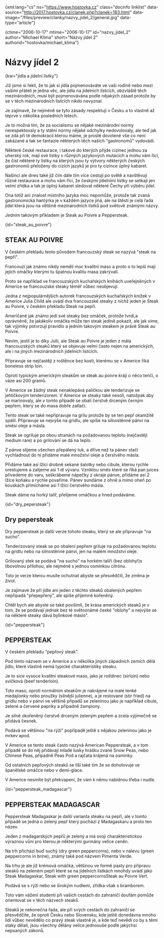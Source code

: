 
{xml:lang="cs" ns="https://www.hostovka.cz" class="docinfo linklist" data-source="http://2017.hostovka.cz/clanek.php?clanek=183.html" data-image="/files/preview/clanky/nazvy\_jidel\_2/general.jpg" data-type="article"}

{ctime="2006-10-17" mtime="2006-10-17" id="nazvy\_jidel\_2" author="Michael Klíma" short="Názvy jídel 2" authorid="hostovka/michael_klima"}

# Názvy jídel 2

<!-- generated attribute kw by user_udpatekw.sh on 2020-04-21, do not edit -->

{kw="jídla a jídelní lístky"}

Již jsme si řekli, že to jak si jídla pojmenováváte ve vaši rodině nebo mezi vašimi přáteli je jedna věc, ale jídla na jídelních lístcích, obzvláště těch mezinárodních, musí být pojmenovávána podle nějakých zásad protože by se v těch mezinárodních lístcích nikdo nevyznal.

Je zajímavé, že nejméně se tyto zásady respektují v Česku a to vlastně až teprve v několika posledních letech.

Je to možná tím, že za socialismu se nějaké mezinárodní normy nerespektovaly a ty státní normy nějaké odchylky nedovolovaly, ale teď jak se zdá při té demokracii kterou máme, je prostě dovolené vše co není zakázané a tak se fantazie některých těch našich "gastronomů" vydovádí.

Některé české restaurace, i takové do kterých přijde cizinec jednou za uherský rok, mají své lístky v různých jazykových mutacích a mohu vám říci, že číst některé ty lístky na kterých jsou ty výtvory některých českých gastronomů přeloženy do cizích jazyků je pro ty cizince úplný kabaret.

Našinci ale dnes také jíž čím dále tím více cestují po světě a navštěvují různé restaurace a mohu vám říci, že českými jídelními lístky se setkají jen velmi zřídka a tak je úplný kabaret sledovat některé Čechy při výběru jídel.

Ona totiž ani znalost místního jazyka moc nepomůže, protože tak zvaná gastronomická hantýrka je v každém jazyce jiná, ale na štěstí je celá řada jídel která jsou na většině mezinárodních lístků pod světově známými názvy.

Jedním takovým příkladem je Steak au Poivre a Peppersteak.

{id="steak\_au\_poivre"}

## STEAK AU POIVRE

V českém překladu tento původem francouzský steak se nazývá "steak na pepři".

Francouzi jak známo nikdy neměli moc kvalitní maso a proto o to lepší mají jejich omáčky kterými tu špatnou kvalitu masa zakrývali.

Proto se například ve francouzských kuchařských knihách uveřejněných v Americe se francouzské steaky téměř vůbec neobjevují.

Jedna z nejpopulárnějších autorek francouzských kuchařských knížek v Americe Julia Child ale uvádí dva francouzské steaky z nichž jeden je Steak au Poivre, v českém překladu Steak na pepři.

Američané jak známo jedí své steaky bez omáček, protože tvrdí,a oprávněně, že jakákoliv omáčka může ten steak jedině pokazit, ale jak víme, tak výjimky potvrzují pravidlo a jedním takovým steakem je právě Steak au Poivre.

Nevím, jestli je to díky Julii, ale Steak au Poivre je jeden z mála francouzských steaků který se objevuje velmi často nejen na amerických, ale i na jiných mezinárodních jídelních listcích.

Připravuje se nejčastěji z roštěnce bez kosti, kterému se v Americe říká boneless strip loin.

Oproti typickým americkým steakům se steak au poivre krájí o něco tenčí, o váze asi 200 gramů.

V Americe se žádný steak nenaklepává paličkou ale tenderizuje se jehličkovým tenderizorem. V Americe se steaky také nesolí, natožpak aby se marinovaly, ale v tomto případě se obalí čerstvě drceným černým pepřem, který se do masa dobře zatlačí.

Tento steak se také nepřipravuje na grilu protože by se ten pepř okamžitě spálil. Připravuje se nejvýše na gridlu, ale spíše na silnostěnné pánvi na směsi oleje a másla.

Steak se ogriluje po obou stranách na požadovanou teplotu (nejčastěji medium rare) a po grilování se dá na teplo.

Z pánve slijeme všechen přepálený tuk, a dříve než ta pánev stačí vychladnout do ni přidáme malé množství oleje a čerstvého másla.

Přidáme také asi lžíci drobně sekané šalotky nebo cibule, kterou rychle orestujeme a zalijeme asi 1 dl vývaru. Vzniklou směs které se říká pan juices přivedeme do varu, seškrábeme nápečky z okraje pánve, přidáme asi 2 lžíce koňaku a rychle povaříme. Pánev sundáme z ohně a mimo oheň po kouskách přimícháme asi 1 lžíci čerstvého másla.

Steak dáme na horký talíř, přelijeme omáčkou a hned podáváme.

{id="dry_pepersteak"}

## Dry pepersteak

Dry peppersteak je další verze tohoto steaku, který se ale připravuje "na sucho".

Tenderizovaný steak se po obalení pepřem griluje na požadovanou teplotu na gridlu nebo na silnostěnné pánvi, jen na malém množství oleje.

Grilovaný stek se podává "na sucho" na horkém talíři (bez oblohy!)s libovolnou přílohou, ale nejméně s jednou osminkou citrónu.

Toto je verze kterou musíte ochutnat abyste se přesvědčili, že změna je život.

Je zajímavé že při jídle ani jeden z těchto steaků obalených pepřem nepřipadá "přepepřený", ale spíše příjemně kořeněný.

Chtěl bych ale abyste se také povšimli, že krása amerických steaků je v tom, že se podávají jednak bez té světoznámé české "oblohy" a nejvýše se na některé steaky dává bylinkové máslo".

{id="peppersteak"}

## PEPPERSTEAK

V českém překladu "pepřový steak”.

Pod tímto názvem se v Americe a v několika jiných západních zemích dělá jídlo, které vlastně nemá typické charakteristiky steaku.

Je to sice vysoce kvalitní steakové maso, jako je roštěnec (sirloin) nebo svíčková (beef tenderloin).

Toto maso, oproti normálním steakům je nakrájené na malé tenké medajlonky nebo proužky (silnější julienne), a je restované (stir fried) na gridlu nebo v pánvi ve většině případů se zeleninou jako je například cibule, zelené a červené papriky a případně žampiony.

Je silně okořeněný čerstvě drceným zeleným pepřem a zcela výjimečně se přidává česnek.

Podává se většinou "na rýži" popřípadě ještě s nějakou zeleninou jako je mrkev apod.

V Americe se tento steak často nazývá American Peppersteak, a v tom případě se do něj přidávají mladé lusky hrášku zvané Snow Peas, nebo Chinese Peas, případně Peas Pod a rajčata krájená na osminky.

Od ostatních pepřových steaků se liší také tím že se dohotovuje ve španělské omáčce nebo v demi-glace.

V Americe nesmíte být překvapeni, že vám k němu nabídnou třeba i nudle.

{id="peppersteak_madagascar"}

## PEPPERSTEAK MADAGASCAR

Peppersteak Madagaskar je další varianta steaku na pepři, ale v tomto případě se jedná o zelený pepř který pochází z Madagaskaru a proto ten název.

Jeden z madagarských pepřů je zelený a má svoji charakteristickou výraznou vůni pro kterou je některými gurmány velice ceněn.

Na trh přichází buď suchý (dry green peppercorns), nebo v nálevu (green peppercorns in brine), známý také pod názvem Pimenta Verde.

Na trhu je ale již krémová omáčka, většinou ve formě pasty pro přípravu steaků na zeleném pepři které se na jídelních lístkách mnohdy uvádí jako Steak Madagaskar, Steak with green peppercornsSteak au Poivre Vert.

Podává se s rýží nebo se širokým nudlemi, zřídka však s bramborem.

Toto vám vážení studenti při vašich cestách do zahraničí doufám pomůže orientovat se v těch názvech steaků.

Steaků je nekonečná řada, ale při svých cestách do zahraničí se přesvědčíte, že oproti Česku nebo Slovensku, kde ještě donedávna mnoho lidí vůbec nevědělo co pravý steak vlastně je, a kde teď nevědí co by s těmi staky dělali, jsou všechny dělány velice jednosuše podle jakýchsi nepsaných zákonů.

